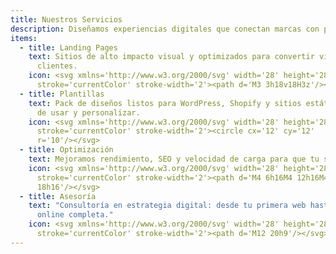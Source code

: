 ```yaml
---
title: Nuestros Servicios
description: Diseñamos experiencias digitales que conectan marcas con personas.
items:
  - title: Landing Pages
    text: Sitios de alto impacto visual y optimizados para convertir visitantes en
      clientes.
    icon: <svg xmlns='http://www.w3.org/2000/svg' width='28' height='28' fill='none'
      stroke='currentColor' stroke-width='2'><path d='M3 3h18v18H3z'/></svg>
  - title: Plantillas
    text: Pack de diseños listos para WordPress, Shopify y sitios estáticos. Fáciles
      de usar y personalizar.
    icon: <svg xmlns='http://www.w3.org/2000/svg' width='28' height='28' fill='none'
      stroke='currentColor' stroke-width='2'><circle cx='12' cy='12'
      r='10'/></svg>
  - title: Optimización
    text: Mejoramos rendimiento, SEO y velocidad de carga para que tu sitio vuele.
    icon: <svg xmlns='http://www.w3.org/2000/svg' width='28' height='28' fill='none'
      stroke='currentColor' stroke-width='2'><path d='M4 6h16M4 12h16M4
      18h16'/></svg>
  - title: Asesoría
    text: "Consultoría en estrategia digital: desde tu primera web hasta tu tienda
      online completa."
    icon: <svg xmlns='http://www.w3.org/2000/svg' width='28' height='28' fill='none'
      stroke='currentColor' stroke-width='2'><path d='M12 20h9'/></svg>
---
```

